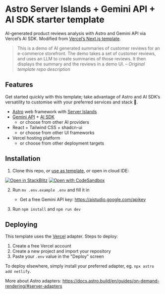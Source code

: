 # Astro Server Islands + Gemini API + AI SDK starter template

AI-generated product reviews analysis with Astro and Gemini API via Vercel’s AI SDK. Modified from [Vercel’s Next.js template](https://github.com/vercel/ai-review-summary).

> This is a demo of AI generated summaries of customer reviews for an e-commerce storefront. The demo takes a set of customer reviews, and uses an LLM to create summaries of those reviews. It then displays the summary and the reviews in a demo UI.
> <cite>– Original template repo description</cite>

## Features

Get started quickly with this template; take advantage of Astro and AI SDK’s versatility to customise with your preferred services and stack 🚀.

- [Astro](https://docs.astro.build) web framework with [Server Islands](https://docs.astro.build/en/guides/server-islands/)
- [Gemini API](https://ai.google.dev/gemini-api) + [AI SDK](https://ai-sdk.dev/docs)
   - or choose from other AI providers
- React + Tailwind CSS + shadcn-ui
   - or choose from other UI frameworks
- Vercel hosting platform
   - or choose from other deployment targets

## Installation

1. Clone this repo, _or_ [use as template](https://docs.github.com/en/repositories/creating-and-managing-repositories/creating-a-repository-from-a-template), _or_ open in cloud IDE:

[![Open in StackBlitz](https://developer.stackblitz.com/img/open_in_stackblitz.svg)](https://stackblitz.com/github/ekafyi/astro-ai-review-summary/tree/main)
[![Open with CodeSandbox](https://assets.codesandbox.io/github/button-edit-lime.svg)](https://codesandbox.io/p/sandbox/github/ekafyi/astro-ai-review-summary/tree/main)

2. Run `mv .env.example .env` and fill it in
   - Get a free Gemini API key: https://aistudio.google.com/apikey

3. Run `npm install` and `npm run dev`

## Deploying

This template uses the [Vercel](https://vercel.com) adapter. Steps to deploy:

1. Create a free Vercel account
2. Create a new project and import your repository
3. Paste your `.env` value in the "Deploy" screen

To deploy elsewhere, simply install your preferred adapter, eg. `npx astro add netlify`.

More about Astro adapters: https://docs.astro.build/en/guides/on-demand-rendering/#server-adapters
